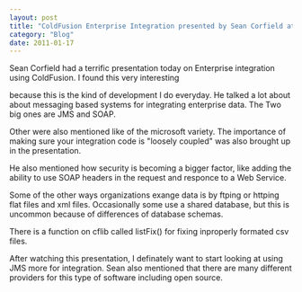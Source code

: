 ```yaml
---
layout: post
title: "ColdFusion Enterprise Integration presented by Sean Corfield at MAX"
category: "Blog"
date: 2011-01-17
---
```



Sean Corfield had a terrific presentation today on Enterprise integration using ColdFusion. I found this very interesting

because this is the kind of development I do everyday. He talked a lot about about messaging based systems for integrating enterprise data. The Two big ones are JMS and SOAP. 

Other were also mentioned like of the microsoft variety. The importance of making sure your integration code is "loosely coupled" was also brought up in the presentation.

He also mentioned how security is becoming a bigger factor, like adding the ability to use SOAP headers in the request and responce to a Web Service.

Some of the other ways organizations exange data is by ftping or httping flat files and xml files. Occasionally some use a shared database, but this is uncommon because of differences of database schemas.

There is a function on cflib called listFix() for fixing inproperly formated csv files. 

After watching this presentation, I definately want to start looking at using JMS more for integration. Sean also mentioned that there are many different providers for this type of software including open source.